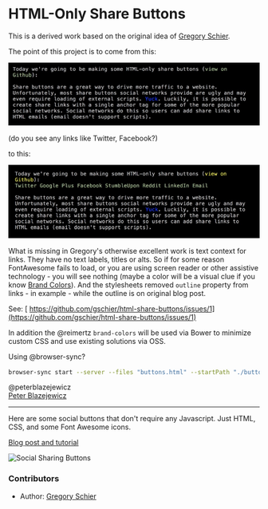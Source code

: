HTML-Only Share Buttons
=======================

This is a derived work based on the original idea of [Gregory Schier](http://schier.co).

The point of this project is to come from this:

![before](assets/images/before.jpg)

(do you see any links like Twitter, Facebook?)

to this:

![after](assets/images/after.jpg)

What is missing in Gregory's otherwise excellent work is text context for links. They have no text labels, titles or alts. So if for some reason FontAwesome fails to load, or you are using screen reader or other assistive technology - you will see nothing (maybe a color will be a visual clue if you know [Brand Colors](http://brandcolors.net/)). And the stylesheets removed `outline` property from links - in example - while the outline is on original blog post.

See: [ https://github.com/gschier/html-share-buttons/issues/1](https://github.com/gschier/html-share-buttons/issues/1)

In addition the @reimertz `brand-colors` will be used via Bower to minimize custom CSS and use existing solutions via OSS.


Using @browser-sync?

```bash
browser-sync start --server --files "buttons.html" --startPath "./buttons.html"
```

@peterblazejewicz  
[Peter Blazejewicz](@peterblazejewicz)

---

Here are some social buttons that don't require any Javascript. Just HTML, CSS, and some Font Awesome icons.

[Blog post and tutorial](http://schier.co/blog/2014/10/22/pure-html-share-buttons.html)

![Social Sharing Buttons](http://schier.co/images/sharing.png?foo=bar)

### Contributors

 * Author: [Gregory Schier](http://schier.co)
